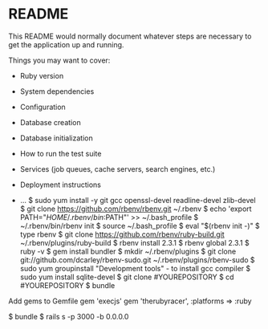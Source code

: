 # README

This README would normally document whatever steps are necessary to get the
application up and running.

Things you may want to cover:

* Ruby version

* System dependencies

* Configuration

* Database creation

* Database initialization

* How to run the test suite

* Services (job queues, cache servers, search engines, etc.)

* Deployment instructions

* ...
$ sudo yum install -y git gcc openssl-devel readline-devel zlib-devel
$ git clone https://github.com/rbenv/rbenv.git ~/.rbenv
$ echo 'export PATH="$HOME/.rbenv/bin:$PATH"' >> ~/.bash_profile
$ ~/.rbenv/bin/rbenv init
$ source ~/.bash_profile
$ eval "$(rbenv init -)"
$ type rbenv
$ git clone https://github.com/rbenv/ruby-build.git ~/.rbenv/plugins/ruby-build
$ rbenv install 2.3.1
$ rbenv global 2.3.1
$ ruby -v
$ gem install bundler
$ mkdir ~/.rbenv/plugins
$ git clone git://github.com/dcarley/rbenv-sudo.git ~/.rbenv/plugins/rbenv-sudo
$ sudo yum groupinstall "Development tools" - to install gcc compiler
$ sudo yum install sqlite-devel
$ git clone #YOUREPOSITORY
$ cd #YOUREPOSITORY
$ bundle

Add gems to Gemfile
gem  'execjs'
gem 'therubyracer', :platforms => :ruby

$ bundle 
$ rails s -p 3000 -b 0.0.0.0﻿
